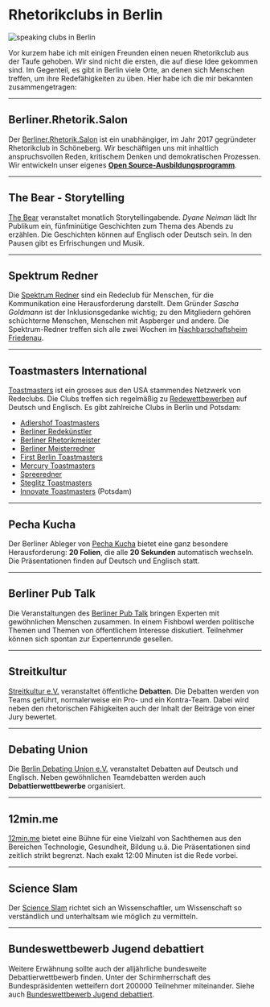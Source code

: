 
# Rhetorikclubs in Berlin

![speaking clubs in Berlin](images/berlin_speaking_clubs.png)

Vor kurzem habe ich mit einigen Freunden einen neuen Rhetorikclub aus der Taufe gehoben. Wir sind nicht die ersten, die auf diese Idee gekommen sind. Im Gegenteil, es gibt in Berlin viele Orte, an denen sich Menschen treffen, um ihre Redefähigkeiten zu üben. Hier habe ich die mir bekannten zusammengetragen:

----

## Berliner.Rhetorik.Salon

Der [Berliner.Rhetorik.Salon](https://rhetorik.salon) ist ein unabhängiger, im Jahr 2017 gegründeter Rhetorikclub in Schöneberg. Wir beschäftigen uns mit inhaltlich anspruchsvollen Reden, kritischem Denken und demokratischen Prozessen. Wir entwickeln unser eigenes **[Open Source-Ausbildungsprogramm](https://krother.github.io/speech_projects/)**.

----

## The Bear - Storytelling

[The Bear](http://thebear-storytelling.de/) veranstaltet monatlich Storytellingabende. *Dyane Neiman* lädt Ihr Publikum ein, fünfminütige Geschichten zum Thema des Abends zu erzählen. Die Geschichten können auf Englisch oder Deutsch sein. In den Pausen gibt es Erfrischungen und Musik.

----

## Spektrum Redner

Die [Spektrum Redner](http://spektrum-redner.de/) sind ein Redeclub für Menschen, für die Kommunikation eine Herausforderung darstellt. Dem Gründer *Sascha Goldmann* ist der Inklusionsgedanke wichtig; zu den Mitgliedern gehören schüchterne Menschen, Menschen mit Aspberger und andere. Die Spektrum-Redner treffen sich alle zwei Wochen im [Nachbarschaftsheim Friedenau](http://www.nbhs.de).

----

## Toastmasters International

[Toastmasters](http://www.toastmasters.org) ist ein grosses aus den USA stammendes Netzwerk von Redeclubs. Die Clubs treffen sich regelmäßig zu [Redewettbewerben](http://www.divisionc.de/) auf Deutsch und Englisch. Es gibt zahlreiche Clubs in Berlin und Potsdam:

* [Adlershof Toastmasters](http://adlershof-toastmasters.de/)
* [Berliner Redekünstler](http://www.berliner-redekuenstler.de)
* [Berliner Rhetorikmeister](http://berliner-rhetorikmeister.de)
* [Berliner Meisterredner](http://www.meisterredner.org)
* [First Berlin Toastmasters](http://www.fbtm.org)
* [Mercury Toastmasters](http://www.mercury-toastmasters-berlin.de)
* [Spreeredner](http://www.spreeredner.de)
* [Steglitz Toastmasters](http://www.steglitz-toastmasters.de)
* [Innovate Toastmasters](http://www.innovate.tmclub.eu) (Potsdam)

----

## Pecha Kucha

Der Berliner Ableger von [Pecha Kucha](http://pechakucha.de/berlin/) bietet eine ganz besondere Herausforderung: **20 Folien**, die alle **20 Sekunden** automatisch wechseln. Die Präsentationen finden auf Deutsch und Englisch statt.

----

## Berliner Pub Talk

Die Veranstaltungen des [Berliner Pub Talk](http://berlinerpubtalk.de/) bringen Experten mit gewöhnlichen Menschen zusammen. In einem Fishbowl werden politische Themen und Themen von öffentlichem Interesse diskutiert. Teilnehmer können sich spontan zur Expertenrunde gesellen.

----

## Streitkultur

[Streitkultur e.V.](http://streitkultur-berlin.net/) veranstaltet öffentliche **Debatten**. Die Debatten werden von Teams geführt, normalerweise ein Pro- und ein Kontra-Team. Dabei wird neben den rhetorischen Fähigkeiten auch der Inhalt der Beiträge von einer Jury bewertet.

----

## Debating Union

Die [Berlin Debating Union e.V.](http://www.debating.de/) veranstaltet Debatten auf Deutsch und Englisch. Neben gewöhnlichen Teamdebatten werden auch **Debattierwettbewerbe** organisiert.

----

## 12min.me

[12min.me](https://12min.me/) bietet eine Bühne für eine Vielzahl von Sachthemen aus den Bereichen Technologie, Gesundheit, Bildung u.ä. Die Präsentationen sind zeitlich strikt begrenzt. Nach exakt 12:00 Minuten ist die Rede vorbei.

----

## Science Slam

Der [Science Slam](http://www.scienceslam.de/) richtet sich an Wissenschaftler, um Wissenschaft so verständlich und unterhaltsam wie möglich zu vermitteln.

----

## Bundeswettbewerb Jugend debattiert

Weitere Erwähnung sollte auch der alljährliche bundesweite Debattierwettbewerb finden. Unter der Schirmherrschaft des Bundespräsidenten wetteifern dort 200000 Teilnehmer miteinander. Siehe auch [Bundeswettbewerb Jugend debattiert](https://www.jugend-debattiert.de/).
